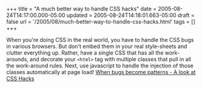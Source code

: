 +++
title = "A much better way to handle CSS hacks"
date = 2005-08-24T14:17:00.000-05:00
updated = 2005-08-24T14:18:01.663-05:00
draft = false
url = '/2005/08/much-better-way-to-handle-css-hacks.html'
tags = []
+++

When you're doing CSS in the real world, you have to handle the CSS bugs in various browsers. But don't embed them in your real style-sheets and clutter everything up. Rather, have a single CSS that has all the work-arounds, and decorate your `<html>` tag with multiple classes that pull in all the work-around rules. Next, use javascript to handle the injection of those classes automatically at page load! [When bugs become patterns - A look at CSS Hacks](http://spaces.msn.com/members/siteexperts/Blog/cns!1pNcL8JwTfkkjv4gg6LkVCpw!1805.entry)

